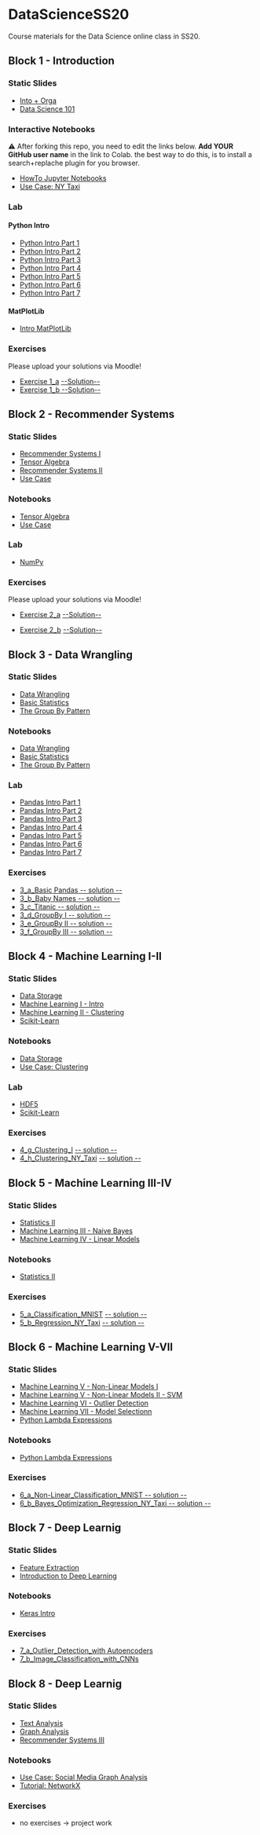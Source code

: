 # DataScienceSS20
Course materials for the Data Science online class in SS20.

## Block 1 - Introduction
### Static Slides
* [Into + Orga](Slides/01_a_Intro_and_Orga.pdf)
* [Data Science 101](Slides/01_b_Data_Science_101.pdf)

### Interactive Notebooks
:warning: After forking this repo, you need to edit the links below. **Add YOUR GitHub user name** in the link to Colab. the  best way to do this, is to install a search+replache plugin for you browser.

* [HowTo Jupyter Notebooks](https://colab.research.google.com/github/jensullrich/DataScienceSS20/blob/master/Notebooks/01_a_Jupyter-Intro.ipynb)
* [Use Case: NY Taxi](https://colab.research.google.com/github/jensullrich/DataScienceSS20/blob/master/Notebooks/01_b_UseCase_NY_Taxi.ipynb)

### Lab
#### Python Intro
* [Python Intro Part 1](https://colab.research.google.com/github/jensullrich/DataScienceSS20/blob/master/Notebooks/01_c_Python-Intro/01_variables.ipynb)
* [Python Intro Part 2](https://colab.research.google.com/github/jensullrich/DataScienceSS20/blob/master/Notebooks/01_c_Python-Intro/02_strings.ipynb)
* [Python Intro Part 3](https://colab.research.google.com/github/jensullrich/DataScienceSS20/blob/master/Notebooks/01_c_Python-Intro/03_data_structures.ipynb)
* [Python Intro Part 4](https://colab.research.google.com/github/jensullrich/DataScienceSS20/blob/master/Notebooks/01_c_Python-Intro/04_control_flow.ipynb)
* [Python Intro Part 5](https://colab.research.google.com/github/jensullrich/DataScienceSS20/blob/master/Notebooks/01_c_Python-Intro/05_functions.ipynb)
* [Python Intro Part 6](https://colab.research.google.com/github/jensullrich/DataScienceSS20/blob/master/Notebooks/01_c_Python-Intro/06_classes.ipynb)
* [Python Intro Part 7](https://colab.research.google.com/github/jensullrich/DataScienceSS20/blob/master/Notebooks/01_c_Python-Intro/07_modules.ipynb)
#### MatPlotLib
* [Intro MatPlotLib](https://colab.research.google.com/github/jensullrich/DataScienceSS20/blob/master/Notebooks/01_d_MatplotLib-Intro/Matplotlib-Intro.ipynb)

### Exercises
Please upload your solutions via Moodle!
* [Exercise 1_a](https://colab.research.google.com/github/jensullrich/DataScienceSS20/blob/master/Exercises/1_a_Python.ipynb) [--Solution--](https://colab.research.google.com/github/jensullrich/DataScienceSS20/blob/master/Exercises/1_a_Solution.ipynb)
* [Exercise 1_b](https://colab.research.google.com/github/jensullrich/DataScienceSS20/blob/master/Exercises/1_b_MatplotLib.ipynb)[ --Solution--](https://colab.research.google.com/github/jensullrich/DataScienceSS20/blob/master/Exercises/1_b-Solution.ipynb)

## Block 2 - Recommender Systems

### Static Slides
* [Recommender Systems I](Slides/02_a_Recommender_Systems_I.pdf)
* [Tensor Algebra](Slides/02_b_Tensor_Algebra.pdf )
* [Recommender Systems II](Slides/02_c_Recommender_Systems_II.pdf)
* [Use Case](Slides/02_d_Use_Case_Recommender_System.pdf)

### Notebooks
* [Tensor Algebra](https://colab.research.google.com/github/jensullrich/DataScienceSS20/blob/master/Notebooks/02_b_Tensor_Algebra.ipynb)
* [Use Case](https://colab.research.google.com/github/jensullrich/DataScienceSS20/blob/master/Notebooks/02_c_UseCase_RecommendationSystems.ipynb)

### Lab
* [NumPy](https://colab.research.google.com/github/jensullrich/DataScienceSS20/blob/master/Notebooks/02_d_Numpy.ipynb)


### Exercises
Please upload your solutions via Moodle!
* [Exercise 2_a](https://colab.research.google.com/github/jensullrich/DataScienceSS20/blob/master/Exercises/2_a_Numpy.ipynb) [--Solution--](https://colab.research.google.com/github/jensullrich/DataScienceSS20/blob/master/Exercises/2_a_Solution.ipynb)

* [Exercise 2_b](https://colab.research.google.com/github/jensullrich/DataScienceSS20/blob/master/Exercises/2_b_Recommender_SVD.ipynb) [--Solution--](https://colab.research.google.com/github/jensullrich/DataScienceSS20/blob/master/Exercises/2_b-Solution.ipynb)


## Block 3 - Data Wrangling

### Static Slides
* [Data Wrangling](Slides/03_a_Data_Wrangling.pdf)
* [Basic Statistics](Slides/03_b_Basic_Statistics.pdf)
* [The Group By Pattern](Slides/03_c_Group_By.pdf)


### Notebooks
* [Data Wrangling](https://colab.research.google.com/github/jensullrich/DataScienceSS20/blob/master/Notebooks/3_a_Data_Wrangling.ipynb)
* [Basic Statistics](https://colab.research.google.com/github/jensullrich/DataScienceSS20/blob/master/Notebooks/3_b_Basic_Statistics.ipynb)
* [The Group By Pattern](https://colab.research.google.com/github/jensullrich/DataScienceSS20/blob/master/Notebooks/3_c_GroupBy.ipynb)


### Lab
* [Pandas Intro Part 1](https://colab.research.google.com/github/jensullrich/DataScienceSS20/blob/master/Notebooks/03_c_Pandas-Intro/pandas_01.ipynb)
* [Pandas Intro Part 2](https://colab.research.google.com/github/jensullrich/DataScienceSS20/blob/master/Notebooks/03_c_Pandas-Intro/pandas_02.ipynb)
* [Pandas Intro Part 3](https://colab.research.google.com/github/jensullrich/DataScienceSS20/blob/master/Notebooks/03_c_Pandas-Intro/pandas_03.ipynb)
* [Pandas Intro Part 4](https://colab.research.google.com/github/jensullrich/DataScienceSS20/blob/master/Notebooks/03_c_Pandas-Intro/pandas_04.ipynb)
* [Pandas Intro Part 5](https://colab.research.google.com/github/jensullrich/DataScienceSS20/blob/master/Notebooks/03_c_Pandas-Intro/pandas_05.ipynb)
* [Pandas Intro Part 6](https://colab.research.google.com/github/jensullrich/DataScienceSS20/blob/master/Notebooks/03_c_Pandas-Intro/pandas_06.ipynb)
* [Pandas Intro Part 7](https://colab.research.google.com/github/jensullrich/DataScienceSS20/blob/master/Notebooks/03_c_Pandas-Intro/pandas_07.ipynb)

### Exercises
* [3_a_Basic Pandas](https://colab.research.google.com/github/jensullrich/DataScienceSS20/blob/master/Exercises/3_a_Basic_Pandas.ipynb)[ -- solution --](https://colab.research.google.com/github/jensullrich/DataScienceSS20/blob/master/Exercises/3_a_solution.ipynb)
* [3_b_Baby Names](https://colab.research.google.com/github/jensullrich/DataScienceSS20/blob/master/Exercises/3_b_Baby_Names.ipynb)[ -- solution --](https://colab.research.google.com/github/jensullrich/DataScienceSS20/blob/master/Exercises/3_b_solution.ipynb)
* [3_c_Titanic](https://colab.research.google.com/github/jensullrich/DataScienceSS20/blob/master/Exercises/3_c_Titanic.ipynb )[ -- solution --](https://colab.research.google.com/github/jensullrich/DataScienceSS20/blob/master/Exercises/3_c_solution.ipynb)
* [3_d_GroupBy I](https://colab.research.google.com/github/jensullrich/DataScienceSS20/blob/master/Exercises/3_d_GroupBy_I.ipynb)[ -- solution -- ](https://colab.research.google.com/github/jensullrich/DataScienceSS20/blob/master/Exercises/3_d_solution.ipynb)
* [3_e_GroupBy II](https://colab.research.google.com/github/jensullrich/DataScienceSS20/blob/master/Exercises/3_e_GroupBy_II.ipynb)[ -- solution --](https://colab.research.google.com/github/jensullrich/DataScienceSS20/blob/master/Exercises/3_e_solution.ipynb)
* [3_f_GroupBy III](https://colab.research.google.com/github/jensullrich/DataScienceSS20/blob/master/Exercises/3_f_GroupBy_III.ipynb)[ -- solution --](https://colab.research.google.com/github/jensullrich/DataScienceSS20/blob/master/Exercises/3_f_solution.ipynb)

## Block 4 - Machine Learning I-II

### Static Slides
* [Data Storage](Slides/04_a_Data_Storage.pdf)
* [Machine Learning I - Intro](Slides/04-b_Machine_Learning_I.pdf)
* [Machine Learning II - Clustering](Slides/04_c_Machine_Learning_II.pdf)
* [Scikit-Learn](Slides/04_f_Lab_Scikit-Learn.pdf)


### Notebooks
* [Data Storage](https://colab.research.google.com/github/jensullrich/DataScienceSS20/blob/master/Notebooks/04_a_Data_Storage.ipynb)
* [Use Case: Clustering](https://colab.research.google.com/github/jensullrich/DataScienceSS20/blob/master/Notebooks/04_d_UseCase_NY_Taxy_II.ipynb)

### Lab
* [HDF5](https://colab.research.google.com/github/jensullrich/DataScienceSS20/blob/master/Notebooks/04_e_Lab_HDF5.ipynb)
* [Scikit-Learn](https://colab.research.google.com/github/jensullrich/DataScienceSS20/blob/master/Notebooks/04_f_Lab_Scikit_Learn.ipynb)


### Exercises
* [4_g_Clustering_I](https://colab.research.google.com/github/jensullrich/DataScienceSS20/blob/master/Exercises/4_g_Clustering_I.ipynb) [ -- solution --](https://colab.research.google.com/github/jensullrich/DataScienceSS20/blob/master/Exercises/4_g_Clustering_I_solution.ipynb)
* [4_h_Clustering_NY_Taxi](https://colab.research.google.com/github/jensullrich/DataScienceSS20/blob/master/Exercises/4_h_Clustering_II_NY_Taxy_II.ipynb) [ -- solution --](https://colab.research.google.com/github/jensullrich/DataScienceSS20/blob/master/Exercises/4_h_Clustering_II_NY_Taxy_II_solution.ipynb)


## Block 5 - Machine Learning III-IV

### Static Slides
* [Statistics II](Slides/05_a_Statistics_II.pdf)
* [Machine Learning III - Naive Bayes](Slides/05_b_Machine_Learning_III_bayes.pdf)
* [Machine Learning IV - Linear Models](Slides/05_c_Machine_Learning_IV_linear.pdf)


### Notebooks
* [Statistics II](https://colab.research.google.com/github/jensullrich/DataScienceSS20/blob/master/Notebooks/05_a_Statistics_Part_II.ipynb)

### Exercises
* [5_a_Classification_MNIST](https://colab.research.google.com/github/jensullrich/DataScienceSS20/blob/master/Exercises/5_a_Classification.ipynb)  [ -- solution --](https://colab.research.google.com/github/jensullrich/DataScienceSS20/blob/master/Exercises/5_a_Classification_solution.ipynb)
* [5_b_Regression_NY_Taxi](https://colab.research.google.com/github/jensullrich/DataScienceSS20/blob/master/Exercises/5_b_Regression_NY_Taxy.ipynb)  [ -- solution --](https://colab.research.google.com/github/jensullrich/DataScienceSS20/blob/master/Exercises/5_b_Regression_NY_Taxi_solution.ipynb)


## Block 6 - Machine Learning V-VII

### Static Slides
* [Machine Learning V - Non-Linear Models I](Slides/06_a_Machine_Learning_V_nonlinear_models_part_I.pdf)
* [Machine Learning V - Non-Linear Models II - SVM](Slides/06_b_Machine_Learning_V_nonlinear_models_part_II.pdf)
* [Machine Learning VI - Outlier Detection](Slides/06_c_Machine_Learning_VI_outlier_detection.pdf)
* [Machine Learning VII - Model Selectionn](Slides/06_d_Machine_Learning_VII_Model_Selection.pdf)
* [Python Lambda Expressions](Slides/06_e_Python_lambda.pdf)

### Notebooks
* [Python Lambda Expressions](https://colab.research.google.com/github/jensullrich/DataScienceSS20/blob/master/Notebooks/06_Lambda_Operators.ipynb)

### Exercises
* [6_a_Non-Linear_Classification_MNIST](https://colab.research.google.com/github/jensullrich/DataScienceSS20/blob/master/Exercises/6_a_Non-Linear_Classification.ipynb)[ -- solution --](https://colab.research.google.com/github/jensullrich/DataScienceSS20/blob/master/Exercises/6_a_Non-Linear_Classification_solution.ipynb)
* [6_b_Bayes_Optimization_Regression_NY_Taxi](https://colab.research.google.com/github/jensullrich/DataScienceSS20/blob/master/Exercises/6_b_AutoSkLearn_Regression_NY_Taxy.ipynb)[ -- solution --](https://colab.research.google.com/github/jensullrich/DataScienceSS20/blob/master/Exercises/6_b_AutoSkLearn_Regression_NY_Taxy_solution.ipynb)

## Block 7 - Deep Learnig

### Static Slides
* [Feature Extraction ](Slides/07_a_Machine_Learning_VII_Feature_Extraction.pdf)
* [Introduction to Deep Learning](Slides/07_b_Deep_Learning_Introduction.pdf)

### Notebooks
* [Keras Intro](https://colab.research.google.com/github/jensullrich/DataScienceSS20/blob/master/Notebooks/07_c_keras_intro.ipynb)

### Exercises
* [7_a_Outlier_Detection_with Autoencoders](https://colab.research.google.com/github/jensullrich/DataScienceSS20/blob/master/Exercises/7_a_Autoencoder.ipynb)
* [7_b_Image_Classification_with_CNNs](https://colab.research.google.com/github/jensullrich/DataScienceSS20/blob/master/Exercises/7_b_CNNs.ipynb)

## Block 8 - Deep Learnig

### Static Slides
* [Text Analysis](Slides/08_a_Text_Analysis.pdf)
* [Graph Analysis](Slides/08_b_Graph_Analysis.pdf)
* [Recommender Systems III](Slides/08_c_Recommender_Systems_III.pdf)


### Notebooks
* [Use Case: Social Media Graph Analysis](https://colab.research.google.com/github/YOUR_USER_NAME_HERE/DataScienceSS20/blob/master/Notebooks/08_c_Network_Usecase.ipynb)
* [Tutorial: NetworkX](https://colab.research.google.com/github/YOUR_USER_NAME_HERE/DataScienceSS20/blob/master/Notebooks/08_b_NetworkX_Tutorial.ipynb)

### Exercises
* no exercises -> project work
